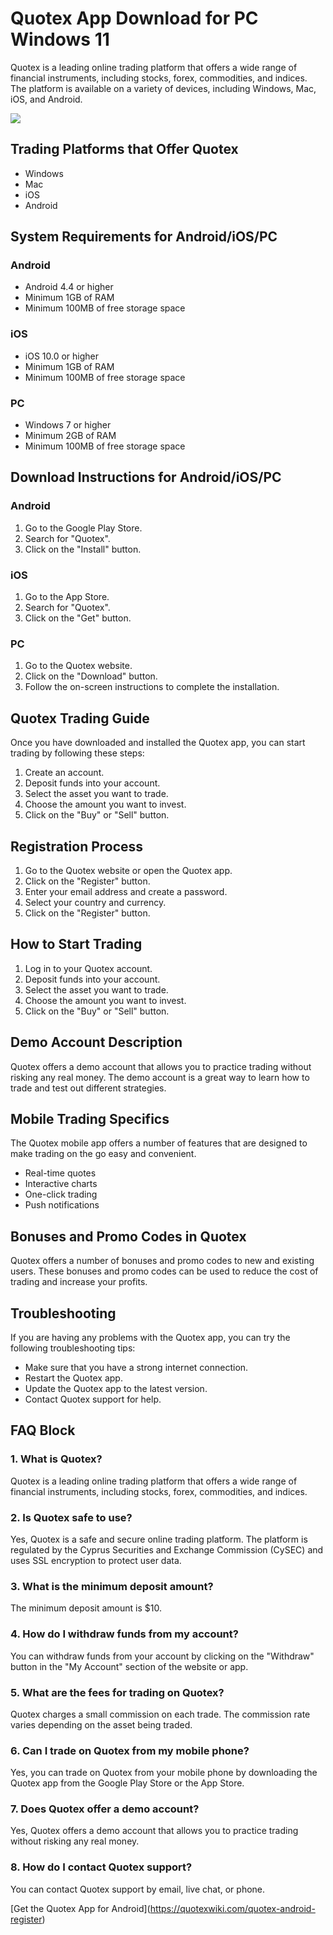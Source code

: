 # Quotex App Download for PC Windows 11

Quotex is a leading online trading platform that offers a wide range of
financial instruments, including stocks, forex, commodities, and
indices. The platform is available on a variety of devices, including
Windows, Mac, iOS, and Android.

[![](https://static.quotex.io/files/1_en/300_250.jpg)](https://traff.sbs/brokerqxsignupf)

## Trading Platforms that Offer Quotex

-   Windows
-   Mac
-   iOS
-   Android

## System Requirements for Android/iOS/PC

### Android

-   Android 4.4 or higher
-   Minimum 1GB of RAM
-   Minimum 100MB of free storage space

### iOS

-   iOS 10.0 or higher
-   Minimum 1GB of RAM
-   Minimum 100MB of free storage space

### PC

-   Windows 7 or higher
-   Minimum 2GB of RAM
-   Minimum 100MB of free storage space

## Download Instructions for Android/iOS/PC

### Android

1.  Go to the Google Play Store.
2.  Search for "Quotex".
3.  Click on the "Install" button.

### iOS

1.  Go to the App Store.
2.  Search for "Quotex".
3.  Click on the "Get" button.

### PC

1.  Go to the Quotex website.
2.  Click on the "Download" button.
3.  Follow the on-screen instructions to complete the installation.

## Quotex Trading Guide

Once you have downloaded and installed the Quotex app, you can start
trading by following these steps:

1.  Create an account.
2.  Deposit funds into your account.
3.  Select the asset you want to trade.
4.  Choose the amount you want to invest.
5.  Click on the "Buy" or "Sell" button.

## Registration Process

1.  Go to the Quotex website or open the Quotex app.
2.  Click on the "Register" button.
3.  Enter your email address and create a password.
4.  Select your country and currency.
5.  Click on the "Register" button.

## How to Start Trading

1.  Log in to your Quotex account.
2.  Deposit funds into your account.
3.  Select the asset you want to trade.
4.  Choose the amount you want to invest.
5.  Click on the "Buy" or "Sell" button.

## Demo Account Description

Quotex offers a demo account that allows you to practice trading without
risking any real money. The demo account is a great way to learn how to
trade and test out different strategies.

## Mobile Trading Specifics

The Quotex mobile app offers a number of features that are designed to
make trading on the go easy and convenient.

-   Real-time quotes
-   Interactive charts
-   One-click trading
-   Push notifications

## Bonuses and Promo Codes in Quotex

Quotex offers a number of bonuses and promo codes to new and existing
users. These bonuses and promo codes can be used to reduce the cost of
trading and increase your profits.

## Troubleshooting

If you are having any problems with the Quotex app, you can try the
following troubleshooting tips:

-   Make sure that you have a strong internet connection.
-   Restart the Quotex app.
-   Update the Quotex app to the latest version.
-   Contact Quotex support for help.

## FAQ Block

### 1. What is Quotex?

Quotex is a leading online trading platform that offers a wide range of
financial instruments, including stocks, forex, commodities, and
indices.

### 2. Is Quotex safe to use?

Yes, Quotex is a safe and secure online trading platform. The platform
is regulated by the Cyprus Securities and Exchange Commission (CySEC)
and uses SSL encryption to protect user data.

### 3. What is the minimum deposit amount?

The minimum deposit amount is \$10.

### 4. How do I withdraw funds from my account?

You can withdraw funds from your account by clicking on the
"Withdraw" button in the "My Account" section of the website
or app.

### 5. What are the fees for trading on Quotex?

Quotex charges a small commission on each trade. The commission rate
varies depending on the asset being traded.

### 6. Can I trade on Quotex from my mobile phone?

Yes, you can trade on Quotex from your mobile phone by downloading the
Quotex app from the Google Play Store or the App Store.

### 7. Does Quotex offer a demo account?

Yes, Quotex offers a demo account that allows you to practice trading
without risking any real money.

### 8. How do I contact Quotex support?

You can contact Quotex support by email, live chat, or phone.

\[Get the Quotex App for
Android\](https://quotexwiki.com/quotex-android-register)

